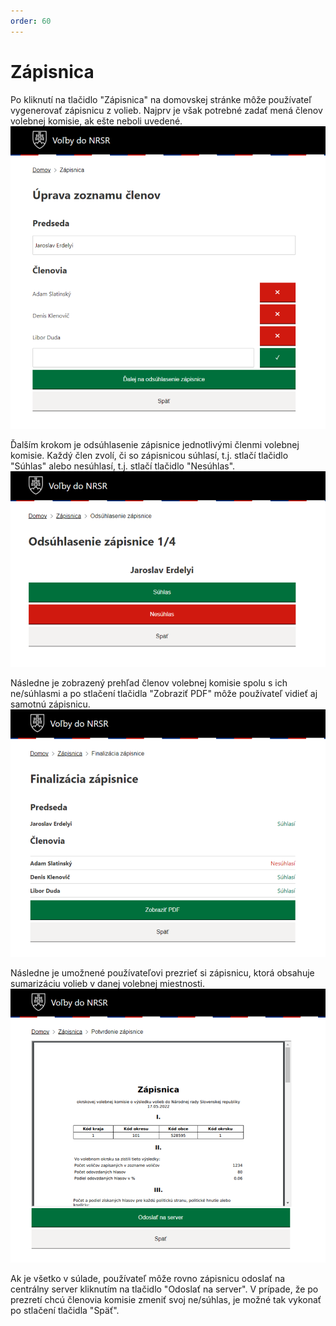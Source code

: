 ```yaml
---
order: 60
---
```


# Zápisnica

Po kliknutí na tlačidlo "Zápisnica" na domovskej stránke môže používateľ vygenerovať zápisnicu z volieb. Najprv je však potrebné zadať mená členov volebnej komisie, ak ešte neboli uvedené.
![](/assets/images/user_guide/gateway/report1.png)

Ďalším krokom je odsúhlasenie zápisnice jednotlivými členmi volebnej komisie. Každý člen zvolí, či so zápisnicou súhlasí, t.j. stlačí tlačidlo "Súhlas" alebo nesúhlasí, t.j. stlačí tlačidlo "Nesúhlas".
![](/assets/images/user_guide/gateway/report2.png)

Následne je zobrazený prehľad členov volebnej komisie spolu s ich ne/súhlasmi a po stlačení tlačidla "Zobraziť PDF" môže používateľ vidieť aj samotnú zápisnicu.
![](/assets/images/user_guide/gateway/report3.png)

Následne je umožnené používateľovi prezrieť si zápisnicu, ktorá obsahuje sumarizáciu volieb v danej volebnej miestnosti.
![](/assets/images/user_guide/gateway/report4.png)

Ak je všetko v súlade, používateľ môže rovno zápisnicu odoslať na centrálny server kliknutím na tlačidlo "Odoslať na server". V prípade, že po prezretí chcú členovia komisie zmeniť svoj ne/súhlas, je možné tak vykonať po stlačení tlačidla "Späť".
